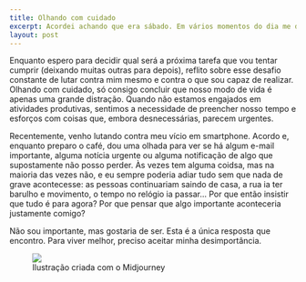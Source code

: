 ```yaml
---
title: Olhando com cuidado
excerpt: Acordei achando que era sábado. Em vários momentos do dia me distraí pensando que fosse esse outro dia. Mas não era, e não tinha problema.
layout: post
---
```

Enquanto espero para decidir qual será a próxima tarefa que vou tentar cumprir (deixando muitas outras para depois), reflito sobre esse desafio constante de lutar contra mim mesmo e contra o que sou capaz de realizar. Olhando com cuidado, só consigo concluir que nosso modo de vida é apenas uma grande distração. Quando não estamos engajados em atividades produtivas, sentimos a necessidade de preencher nosso tempo e esforços com coisas que, embora desnecessárias, parecem urgentes.

Recentemente, venho lutando contra meu vício em smartphone. Acordo e, enquanto preparo o café, dou uma olhada para ver se há algum e-mail importante, alguma notícia urgente ou alguma notificação de algo que supostamente não posso perder. Às vezes tem alguma coidsa, mas na maioria das vezes não, e eu sempre poderia adiar tudo sem que nada de grave acontecesse: as pessoas continuariam saindo de casa, a rua ia ter barulho e movimento, o tempo no relógio ia passar... Por que então insistir que tudo é para agora? Por que pensar que algo importante aconteceria justamente comigo?

Não sou importante, mas gostaria de ser. Esta é a única resposta que encontro. Para viver melhor, preciso aceitar minha desimportância.

<figure>
  <img src="/assets/images/collage1.png">
<figcaption>Ilustração criada com o Midjourney</figcaption>
</figure>
